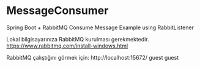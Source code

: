 # MessageConsumer
Spring Boot + RabbitMQ Consume Message Example using RabbitListener

Lokal bilgisayarınıza RabbitMQ kurulması gerekmektedir.
https://www.rabbitmq.com/install-windows.html

RabbitMQ çalıştığını görmek için:
http://localhost:15672/  guest guest
